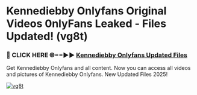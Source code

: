 # Kennediebby Onlyfans Original Videos 0nlyFans Leaked - Files Updated! (vg8t)

<h3>🔴 CLICK HERE 🌐==►► <a href="https://tinyurl.com/ehrbuxhb" rel="nofollow">Kennediebby Onlyfans Updated Files</a></h3>

Get Kennediebby Onlyfans and all content. Now you can access all videos and pictures of Kennediebby Onlyfans. New Updated Files 2025!

[![vg8t](https://i.imgur.com/lVYEuWS.gif)](https://tinyurl.com/ehrbuxhb)
